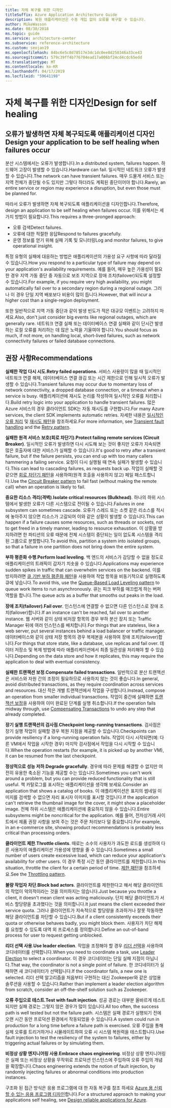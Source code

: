 ```yaml
---
title: 자체 복구를 위한 디자인
titleSuffix: Azure Application Architecture Guide
description: 복원 애플리케이션은 수동 개입 없이 오류를 복구할 수 있습니다.
author: MikeWasson
ms.date: 08/30/2018
ms.topic: guide
ms.service: architecture-center
ms.subservice: reference-architecture
ms.custom: seojan19
ms.openlocfilehash: 84bc6e5c8d78517e3dc1dc0ee8d250346a33ce43
ms.sourcegitcommit: 579c39ff4b776704ead17a006bf24cd4cdc65edd
ms.translationtype: MT
ms.contentlocale: ko-KR
ms.lasthandoff: 04/17/2019
ms.locfileid: "59641198"
---
```

# <a name="design-for-self-healing"></a><span data-ttu-id="c903b-103">자체 복구를 위한 디자인</span><span class="sxs-lookup"><span data-stu-id="c903b-103">Design for self healing</span></span>

## <a name="design-your-application-to-be-self-healing-when-failures-occur"></a><span data-ttu-id="c903b-104">오류가 발생하면 자체 복구되도록 애플리케이션 디자인</span><span class="sxs-lookup"><span data-stu-id="c903b-104">Design your application to be self healing when failures occur</span></span>

<span data-ttu-id="c903b-105">분산 시스템에서는 오류가 발생합니다.</span><span class="sxs-lookup"><span data-stu-id="c903b-105">In a distributed system, failures happen.</span></span> <span data-ttu-id="c903b-106">하드웨어 고장이 발생할 수 있습니다.</span><span class="sxs-lookup"><span data-stu-id="c903b-106">Hardware can fail.</span></span> <span data-ttu-id="c903b-107">일시적인 네트워크 오류가 발생할 수 있습니다.</span><span class="sxs-lookup"><span data-stu-id="c903b-107">The network can have transient failures.</span></span> <span data-ttu-id="c903b-108">매우 드물게 서비스 또는 지역 전체가 중단될 수도 있지만 그렇다 하더라도 계획된 중단이어야 합니다.</span><span class="sxs-lookup"><span data-stu-id="c903b-108">Rarely, an entire service or region may experience a disruption, but even those must be planned for.</span></span>

<span data-ttu-id="c903b-109">따라서 오류가 발생하면 자체 복구되도록 애플리케이션을 디자인합니다.</span><span class="sxs-lookup"><span data-stu-id="c903b-109">Therefore, design an application to be self healing when failures occur.</span></span> <span data-ttu-id="c903b-110">이를 위해서는 세 가지 방법이 필요합니다.</span><span class="sxs-lookup"><span data-stu-id="c903b-110">This requires a three-pronged approach:</span></span>

- <span data-ttu-id="c903b-111">오류 검색</span><span class="sxs-lookup"><span data-stu-id="c903b-111">Detect failures.</span></span>
- <span data-ttu-id="c903b-112">오류에 대한 적절한 응답</span><span class="sxs-lookup"><span data-stu-id="c903b-112">Respond to failures gracefully.</span></span>
- <span data-ttu-id="c903b-113">운영 정보를 얻기 위해 실패 기록 및 모니터링</span><span class="sxs-lookup"><span data-stu-id="c903b-113">Log and monitor failures, to give operational insight.</span></span>

<span data-ttu-id="c903b-114">특정 유형의 실패에 대응하는 방법은 애플리케이션의 가용성 요구 사항에 따라 달라질 수 있습니다.</span><span class="sxs-lookup"><span data-stu-id="c903b-114">How you respond to a particular type of failure may depend on your application's availability requirements.</span></span> <span data-ttu-id="c903b-115">예를 들어, 매우 높은 가용성이 필요한 경우 지역 가동 중단 중 자동으로 보조 지역으로 장애 조치(failover)되도록 설정할 수 있습니다.</span><span class="sxs-lookup"><span data-stu-id="c903b-115">For example, if you require very high availability, you might automatically fail over to a secondary region during a regional outage.</span></span> <span data-ttu-id="c903b-116">그러나 이 경우 단일 지역 배포보다 비용이 많이 듭니다.</span><span class="sxs-lookup"><span data-stu-id="c903b-116">However, that will incur a higher cost than a single-region deployment.</span></span>

<span data-ttu-id="c903b-117">또한 일반적으로 지역 가동 중단과 같이 발생 빈도가 적은 대규모 이벤트는 고려하지 마세요.</span><span class="sxs-lookup"><span data-stu-id="c903b-117">Also, don't just consider big events like regional outages, which are generally rare.</span></span> <span data-ttu-id="c903b-118">네트워크 연결 실패 또는 데이터베이스 연결 실패와 같이 단시간 발생하는 로컬 오류를 처리하는 데 많은 노력을 기울여야 합니다.</span><span class="sxs-lookup"><span data-stu-id="c903b-118">You should focus as much, if not more, on handling local, short-lived failures, such as network connectivity failures or failed database connections.</span></span>

## <a name="recommendations"></a><span data-ttu-id="c903b-119">권장 사항</span><span class="sxs-lookup"><span data-stu-id="c903b-119">Recommendations</span></span>

<span data-ttu-id="c903b-120">**실패한 작업 다시 시도**.</span><span class="sxs-lookup"><span data-stu-id="c903b-120">**Retry failed operations**.</span></span> <span data-ttu-id="c903b-121">서비스 사용량이 많을 때 일시적인 네트워크 연결 해제, 데이터베이스 연결 끊김 또는 시간 제한으로 인해 일시적 오류가 발생할 수 있습니다.</span><span class="sxs-lookup"><span data-stu-id="c903b-121">Transient failures may occur due to momentary loss of network connectivity, a dropped database connection, or a timeout when a service is busy.</span></span> <span data-ttu-id="c903b-122">애플리케이션에 재시도 논리를 작성하여 일시적인 오류를 처리합니다.</span><span class="sxs-lookup"><span data-stu-id="c903b-122">Build retry logic into your application to handle transient failures.</span></span> <span data-ttu-id="c903b-123">많은 Azure 서비스의 경우 클라이언트 SDK는 자동 재시도를 구현합니다.</span><span class="sxs-lookup"><span data-stu-id="c903b-123">For many Azure services, the client SDK implements automatic retries.</span></span> <span data-ttu-id="c903b-124">자세한 내용은 [일시적인 오류 처리][transient-fault-handling] 및 [재시도 패턴][retry]을 참조하세요.</span><span class="sxs-lookup"><span data-stu-id="c903b-124">For more information, see [Transient fault handling][transient-fault-handling] and the [Retry pattern][retry].</span></span>

<span data-ttu-id="c903b-125">**실패한 원격 서비스 보호(회로 차단기)**.</span><span class="sxs-lookup"><span data-stu-id="c903b-125">**Protect failing remote services (Circuit Breaker)**.</span></span> <span data-ttu-id="c903b-126">일시적인 오류가 발생하면 다시 시도해 보는 것이 좋지만 오류가 지속되면 많은 호출자에 대한 서비스가 실패할 수 있습니다.</span><span class="sxs-lookup"><span data-stu-id="c903b-126">It's good to retry after a transient failure, but if the failure persists, you can end up with too many callers hammering a failing service.</span></span> <span data-ttu-id="c903b-127">요청이 다시 실행될 때 연속 실패가 발생할 수 있습니다.</span><span class="sxs-lookup"><span data-stu-id="c903b-127">This can lead to cascading failures, as requests back up.</span></span> <span data-ttu-id="c903b-128">작업이 실패할 것 같으면 [회로 차단기 패턴][circuit-breaker]을 사용하여(원격 호출을 사용하지 않고) 페일 패스트합니다.</span><span class="sxs-lookup"><span data-stu-id="c903b-128">Use the [Circuit Breaker pattern][circuit-breaker] to fail fast (without making the remote call) when an operation is likely to fail.</span></span>

<span data-ttu-id="c903b-129">**중요한 리소스 격리(격벽)**.</span><span class="sxs-lookup"><span data-stu-id="c903b-129">**Isolate critical resources (Bulkhead)**.</span></span> <span data-ttu-id="c903b-130">하나의 하위 시스템에서 발생한 오류가 다른 시스템으로 전이될 수 있습니다.</span><span class="sxs-lookup"><span data-stu-id="c903b-130">Failures in one subsystem can sometimes cascade.</span></span> <span data-ttu-id="c903b-131">오류가 스레드 또는 소켓 같은 리소스를 적시에 놓아주지 않으면 리소스가 고갈되어 이와 같은 상황이 발생할 수 있습니다.</span><span class="sxs-lookup"><span data-stu-id="c903b-131">This can happen if a failure causes some resources, such as threads or sockets, not to get freed in a timely manner, leading to resource exhaustion.</span></span> <span data-ttu-id="c903b-132">이 상황을 방지하려면 한 파티션의 오류 때문에 전체 시스템이 중단되는 일이 없도록 시스템을 격리된 그룹으로 분할합니다.</span><span class="sxs-lookup"><span data-stu-id="c903b-132">To avoid this, partition a system into isolated groups, so that a failure in one partition does not bring down the entire system.</span></span>

<span data-ttu-id="c903b-133">**부하 평준화 수행**.</span><span class="sxs-lookup"><span data-stu-id="c903b-133">**Perform load leveling**.</span></span> <span data-ttu-id="c903b-134">백 엔드의 서비스가 감당할 수 없을 정도로 애플리케이션의 트래픽이 갑자기 치솟을 수 있습니다.</span><span class="sxs-lookup"><span data-stu-id="c903b-134">Applications may experience sudden spikes in traffic that can overwhelm services on the backend.</span></span> <span data-ttu-id="c903b-135">이를 방지하려면 [큐 기반 부하 평준화 패턴][load-level]을 사용하여 작업 항목을 비동기적으로 실행하도록 큐에 넣습니다.</span><span class="sxs-lookup"><span data-stu-id="c903b-135">To avoid this, use the [Queue-Based Load Leveling pattern][load-level] to queue work items to run asynchronously.</span></span> <span data-ttu-id="c903b-136">큐는 피크 부하를 매끄럽게 하는 버퍼 역할을 합니다.</span><span class="sxs-lookup"><span data-stu-id="c903b-136">The queue acts as a buffer that smooths out peaks in the load.</span></span>

<span data-ttu-id="c903b-137">**장애 조치(failover)**.</span><span class="sxs-lookup"><span data-stu-id="c903b-137">**Fail over**.</span></span> <span data-ttu-id="c903b-138">인스턴스에 연결할 수 없으면 다른 인스턴스로 장애 조치(failover)합니다.</span><span class="sxs-lookup"><span data-stu-id="c903b-138">If an instance can't be reached, fail over to another instance.</span></span> <span data-ttu-id="c903b-139">웹 서버와 같이 상태 비저장 항목의 경우 부하 분산 장치 또는 Traffic Manager 뒤에 여러 인스턴스를 배치합니다.</span><span class="sxs-lookup"><span data-stu-id="c903b-139">For things that are stateless, like a web server, put several instances behind a load balancer or traffic manager.</span></span> <span data-ttu-id="c903b-140">데이터베이스와 같이 상태 저장 항목의 경우 복제본을 사용하여 장애 조치(failover)합니다.</span><span class="sxs-lookup"><span data-stu-id="c903b-140">For things that store state, like a database, use replicas and fail over.</span></span> <span data-ttu-id="c903b-141">데이터 저장소 및 복제 방법에 따라 애플리케이션에서 최종 일관성을 처리해야 할 수 있습니다.</span><span class="sxs-lookup"><span data-stu-id="c903b-141">Depending on the data store and how it replicates, this may require the application to deal with eventual consistency.</span></span>

<span data-ttu-id="c903b-142">**실패한 트랜잭션 보정**.</span><span class="sxs-lookup"><span data-stu-id="c903b-142">**Compensate failed transactions**.</span></span> <span data-ttu-id="c903b-143">일반적으로 분산 트랜잭션은 서비스와 자원 간의 조정이 필요하므로 사용하지 않는 것이 좋습니다.</span><span class="sxs-lookup"><span data-stu-id="c903b-143">In general, avoid distributed transactions, as they require coordination across services and resources.</span></span> <span data-ttu-id="c903b-144">대신 작은 개별 트랜잭션에서 작업을 구성합니다.</span><span class="sxs-lookup"><span data-stu-id="c903b-144">Instead, compose an operation from smaller individual transactions.</span></span> <span data-ttu-id="c903b-145">작업이 중간에 실패하면 [트랜잭션 보정][compensating-transactions]을 사용하여 이미 완료된 단계를 실행 취소합니다.</span><span class="sxs-lookup"><span data-stu-id="c903b-145">If the operation fails midway through, use [Compensating Transactions][compensating-transactions] to undo any step that already completed.</span></span>

<span data-ttu-id="c903b-146">**장기 실행 트랜잭션의 검사점**.</span><span class="sxs-lookup"><span data-stu-id="c903b-146">**Checkpoint long-running transactions**.</span></span> <span data-ttu-id="c903b-147">검사점은 장기 실행 작업이 실패할 경우 복원 지점을 제공할 수 있습니다.</span><span class="sxs-lookup"><span data-stu-id="c903b-147">Checkpoints can provide resiliency if a long-running operation fails.</span></span> <span data-ttu-id="c903b-148">작업이 다시 시작되면(예: 다른 VM에서 작업을 시작한 경우) 마지막 검사점에서 작업을 다시 시작할 수 있습니다.</span><span class="sxs-lookup"><span data-stu-id="c903b-148">When the operation restarts (for example, it is picked up by another VM), it can be resumed from the last checkpoint.</span></span>

<span data-ttu-id="c903b-149">**정상적으로 성능 저하**.</span><span class="sxs-lookup"><span data-stu-id="c903b-149">**Degrade gracefully**.</span></span> <span data-ttu-id="c903b-150">경우에 따라 문제를 해결할 수 없지만 여전히 유용한 축소된 기능을 제공할 수는 있습니다.</span><span class="sxs-lookup"><span data-stu-id="c903b-150">Sometimes you can't work around a problem, but you can provide reduced functionality that is still useful.</span></span> <span data-ttu-id="c903b-151">책 카탈로그를 표시하는 애플리케이션을 생각해 보세요.</span><span class="sxs-lookup"><span data-stu-id="c903b-151">Consider an application that shows a catalog of books.</span></span> <span data-ttu-id="c903b-152">이 애플리케이션은 표지의 썸네일 이미지를 검색할 수 없으면 자리 표시자 이미지를 표시할 것입니다.</span><span class="sxs-lookup"><span data-stu-id="c903b-152">If the application can't retrieve the thumbnail image for the cover, it might show a placeholder image.</span></span> <span data-ttu-id="c903b-153">전체 하위 시스템은 애플리케이션에 중요하지 않을 수 있습니다.</span><span class="sxs-lookup"><span data-stu-id="c903b-153">Entire subsystems might be noncritical for the application.</span></span> <span data-ttu-id="c903b-154">예를 들어, 전자상거래 사이트에서 제품 권장 사항을 보여 주는 것은 주문 처리보다 덜 중요합니다.</span><span class="sxs-lookup"><span data-stu-id="c903b-154">For example, in an e-commerce site, showing product recommendations is probably less critical than processing orders.</span></span>

<span data-ttu-id="c903b-155">**클라이언트 제한**.</span><span class="sxs-lookup"><span data-stu-id="c903b-155">**Throttle clients**.</span></span> <span data-ttu-id="c903b-156">때로는 소수의 사용자가 과도한 로드를 생성하여 다른 사용자의 애플리케이션 가용성에 영향을 줄 수 있습니다.</span><span class="sxs-lookup"><span data-stu-id="c903b-156">Sometimes a small number of users create excessive load, which can reduce your application's availability for other users.</span></span> <span data-ttu-id="c903b-157">이 경우 특정 시간 동안 클라이언트를 제한합니다.</span><span class="sxs-lookup"><span data-stu-id="c903b-157">In this situation, throttle the client for a certain period of time.</span></span> <span data-ttu-id="c903b-158">[제한 패턴][throttle]을 참조하세요.</span><span class="sxs-lookup"><span data-stu-id="c903b-158">See the [Throttling pattern][throttle].</span></span>

<span data-ttu-id="c903b-159">**불량 작업자 차단**.</span><span class="sxs-lookup"><span data-stu-id="c903b-159">**Block bad actors**.</span></span> <span data-ttu-id="c903b-160">클라이언트를 제한한다고 해서 해당 클라이언트의 작업이 악의적이라는 것을 의미하지는 않습니다.</span><span class="sxs-lookup"><span data-stu-id="c903b-160">Just because you throttle a client, it doesn't mean client was acting maliciously.</span></span> <span data-ttu-id="c903b-161">단지 해당 클라이언트가 서비스 할당량을 초과했다는 것을 의미합니다.</span><span class="sxs-lookup"><span data-stu-id="c903b-161">It just means the client exceeded their service quota.</span></span> <span data-ttu-id="c903b-162">그러나 클라이언트가 지속적으로 할당량을 초과하거나 잘못 작동하면 해당 클라이언트를 차단할 수 있습니다.</span><span class="sxs-lookup"><span data-stu-id="c903b-162">But if a client consistently exceeds their quota or otherwise behaves badly, you might block them.</span></span> <span data-ttu-id="c903b-163">사용자가 차단 해제를 요청할 수 있도록 대역 외 프로세스를 정의합니다.</span><span class="sxs-lookup"><span data-stu-id="c903b-163">Define an out-of-band process for user to request getting unblocked.</span></span>

<span data-ttu-id="c903b-164">**리더 선택 사용**.</span><span class="sxs-lookup"><span data-stu-id="c903b-164">**Use leader election**.</span></span> <span data-ttu-id="c903b-165">작업을 조정해야 할 경우 [리더 선택][leader-election]을 사용하여 코디네이터를 선택합니다.</span><span class="sxs-lookup"><span data-stu-id="c903b-165">When you need to coordinate a task, use [Leader Election][leader-election] to select a coordinator.</span></span> <span data-ttu-id="c903b-166">이 경우 코디네이터는 단일 실패 지점이 아닙니다.</span><span class="sxs-lookup"><span data-stu-id="c903b-166">That way, the coordinator is not a single point of failure.</span></span> <span data-ttu-id="c903b-167">한 코디네이터가 실패하면 새 코디네이터가 선택됩니다.</span><span class="sxs-lookup"><span data-stu-id="c903b-167">If the coordinator fails, a new one is selected.</span></span> <span data-ttu-id="c903b-168">리더 선택 알고리즘을 처음부터 구현하는 대신 Zookeeper와 같은 상업용 솔루션을 사용할 수 있습니다.</span><span class="sxs-lookup"><span data-stu-id="c903b-168">Rather than implement a leader election algorithm from scratch, consider an off-the-shelf solution such as Zookeeper.</span></span>

<span data-ttu-id="c903b-169">**오류 주입으로 테스트**.</span><span class="sxs-lookup"><span data-stu-id="c903b-169">**Test with fault injection**.</span></span> <span data-ttu-id="c903b-170">성공 경로는 대부분 올바르게 테스트되지만 실패 경로는 그렇지 않은 경우가 많이 있습니다.</span><span class="sxs-lookup"><span data-stu-id="c903b-170">All too often, the success path is well tested but not the failure path.</span></span> <span data-ttu-id="c903b-171">시스템은 실패 경로가 실행되기 전에 오랜 시간 동안 프로덕션 환경에서 작동되었을 수 있습니다.</span><span class="sxs-lookup"><span data-stu-id="c903b-171">A system could run in production for a long time before a failure path is exercised.</span></span> <span data-ttu-id="c903b-172">오류 주입을 통해 실제 오류를 트리거하거나 시뮬레이트하여 오류 시 시스템 복원력을 테스트합니다.</span><span class="sxs-lookup"><span data-stu-id="c903b-172">Use fault injection to test the resiliency of the system to failures, either by triggering actual failures or by simulating them.</span></span>

<span data-ttu-id="c903b-173">**비정상 상황 엔지니어링 사용**.</span><span class="sxs-lookup"><span data-stu-id="c903b-173">**Embrace chaos engineering**.</span></span> <span data-ttu-id="c903b-174">비정상 상황 엔지니어링은 실패 또는 비정상 상황을 무작위로 프로덕션 인스턴스에 주입하여 오류 주입의 개념을 확장합니다.</span><span class="sxs-lookup"><span data-stu-id="c903b-174">Chaos engineering extends the notion of fault injection, by randomly injecting failures or abnormal conditions into production instances.</span></span>

<span data-ttu-id="c903b-175">구조화 된 접근 방식은 응용 프로그램에 대 한 자동 복구를 참조 하세요 [Azure 용 신뢰할 수 있는 응용 프로그램 디자인][resiliency-overview]합니다.</span><span class="sxs-lookup"><span data-stu-id="c903b-175">For a structured approach to making your applications self healing, see [Design reliable applications for Azure][resiliency-overview].</span></span>

<!-- links -->

[circuit-breaker]: ../../patterns/circuit-breaker.md
[compensating-transactions]: ../../patterns/compensating-transaction.md
[leader-election]: ../../patterns/leader-election.md
[load-level]: ../../patterns/queue-based-load-leveling.md
[resiliency-overview]: ../../reliability/index.md
[retry]: ../../patterns/retry.md
[throttle]: ../../patterns/throttling.md
[transient-fault-handling]: ../../best-practices/transient-faults.md
